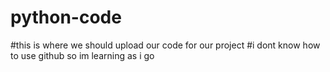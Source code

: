# python-code
#this is where we should upload our code for our project
#i dont know how to use github so im learning as i go

